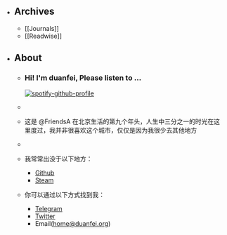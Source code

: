 - ## Archives
	- [[Journals]]
	- [[Readwise]]
- ## About
	- ### Hi! I'm duanfei, Please listen to ...
	  
	  <p dir="auto">
	  <a href="https://github.com/kittinan/spotify-github-profile"><img src="https://camo.githubusercontent.com/1d880802d0b548c02e51cf62aabe7ab1ddc2dd9199b32bf66b616ae53872d4b1/68747470733a2f2f73706f746966792d6769746875622d70726f66696c652e76657263656c2e6170702f6170692f766965773f7569643d6874326b336f79726577333434757662373770336b6e33317626636f7665725f696d6167653d74727565267468656d653d6e6174656d6f6f2d72652673686f775f6f66666c696e653d66616c7365266261636b67726f756e645f636f6c6f723d313231323132266261725f636f6c6f723d353362313466266261725f636f6c6f725f636f7665723d66616c7365" alt="spotify-github-profile" data-canonical-src="https://spotify-github-profile.vercel.app/api/view?uid=ht2k3oyrew344uvb77p3kn31v&amp;cover_image=true&amp;theme=natemoo-re&amp;show_offline=false&amp;background_color=121212&amp;bar_color=53b14f&amp;bar_color_cover=false" style="max-width: 100%;"></a>
	  </p>
	-
	- 这是 @FriendsA 在北京生活的第九个年头，人生中三分之一的时光在这里度过，我并非很喜欢这个城市，仅仅是因为我很少去其他地方
	-
	- 我常常出没于以下地方：
		- [Github](https://github.com/shaonianche)
		- [Steam](https://steamcommunity.com/id/duanf/)
	- 你可以通过以下方式找到我：
		- [Telegram](https://t.me/Alone_cmj)
		- [Twitter](https://twitter.com/Bonjour_Ar)
		- Email(home@duanfei.org)